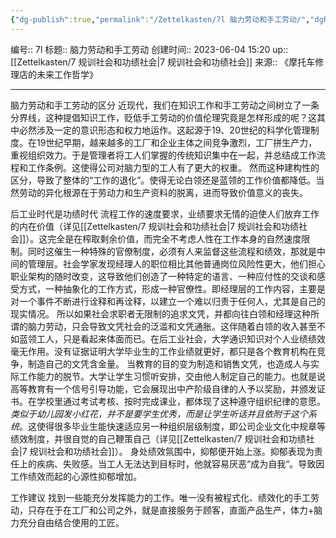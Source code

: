 ```yaml
---
{"dg-publish":true,"permalink":"/Zettelkasten/7l 脑力劳动和手工劳动/","dgPassFrontmatter":true}
---
```


编号:: 7l
标题:: 脑力劳动和手工劳动
创建时间:: 2023-06-04 15:20
up:: [[Zettelkasten/7 规训社会和功绩社会\|7 规训社会和功绩社会]]
来源:: 《摩托车修理店的未来工作哲学》

---
脑力劳动和手工劳动的区分
近现代，我们在知识工作和手工劳动之间树立了一条分界线，这种提倡知识工作，贬低手工劳动的价值伦理究竟是怎样形成的呢？这其中必然涉及一定的意识形态和权力地运作。这起源于19、20世纪的科学化管理制度。在19世纪早期，越来越多的工厂和企业主体之间竞争激烈，工厂拼生产力，重视组织效力。于是管理者将工人们掌握的传统知识集中在一起，并总结成工作流程和工作条例。这使得公司对脑力型的工人有了更大的权重。
然而这种建构性的区分，导致了整体的“工作的退化”。使得无论白领还是蓝领的工作价值都降低。当然劳动的异化根源在于劳动力和生产资料的脱离，进而导致价值意义的丧失。

后工业时代是功绩时代
流程工作的速度要求，业绩要求无情的迫使人们放弃工作的内在价值（详见[[Zettelkasten/7 规训社会和功绩社会\|7 规训社会和功绩社会]]）。这完全是在榨取剩余价值，而完全不考虑人性在工作本身的自然速度限制。同时这催生一种特殊的官僚制度，必须有人来监督这些流程和绩效，那就是中间的管理层。社会学家发现经理人的职位相比其他普通岗位风险性更大，他们担心职业架构的随时改变，这导致他们创造了一种特定的语言、一种应付性的交谈和感受方式，一种抽象化的工作方式，形成一种官僚性。即经理层的工作内容，主要是对一个事件不断进行诠释和再诠释，以建立一个难以归责于任何人，尤其是自己的现实情况。
所以如果社会求职者无限制的追求文凭，并都向往白领和经理这种所谓的脑力劳动，只会导致文凭社会的泛滥和文凭通胀。这伴随着白领的收入甚至不如蓝领工人，只是看起来体面而已。在后工业社会，大学通识知识对个人业绩绩效毫无作用。没有证据证明大学毕业生的工作业绩就更好，都只是各个教育机构在竞争，制造自己的文凭含金量。
当教育的目的变为制造和销售文凭，也造成人与实际工作能力的脱节。大学让学生习惯听安排，交由他人制定自己的能力。也就是说高等教育有一个信号引导功能，它会展现出中产阶级自律的人予以奖励，并颁发证书。在学校里通过考试考核、按时完成课业，都体现了这种遵守组织纪律的意愿。*类似于幼儿园发小红花，并不是要学生优秀，而是让学生听话并且依附于这个系统*。这使得很多毕业生能快速适应另一种组织层级制度，即公司企业文化中规章等绩效制度，并很自觉的自己鞭策自己（详见[[Zettelkasten/7 规训社会和功绩社会\|7 规训社会和功绩社会]]）。
身处绩效氛围中，抑郁便开始上涨。抑郁表现为责任上的疾病、失败感。当工人无法达到目标时，他就容易厌恶“成为自我“。导致因工作绩效而起的心源性抑郁增加。

工作建议
找到一些能充分发挥能力的工作。唯一没有被程式化、绩效化的手工劳动，只存在于在工厂和公司之外，就是直接服务于顾客，直面产品生产，体力+脑力充分自由结合使用的工匠。


